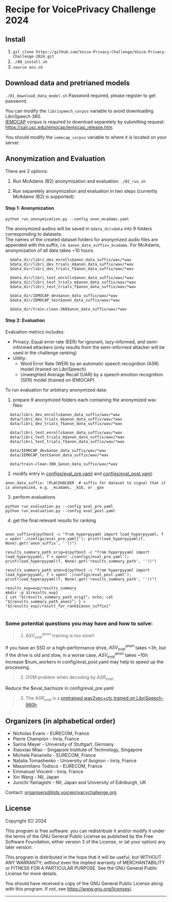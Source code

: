 # Recipe for VoicePrivacy Challenge 2024 


## Install

1. `git clone https://github.com/Voice-Privacy-Challenge/Voice-Privacy-Challenge-2024.git`
2. `./00_install.sh`
3. `source env.sh`

## Download data and pretrianed models

`./01_download_data_model.sh` 
Password required, please register to get password.  

You can modify the `librispeech_corpus` variable to avoid downloading LibriSpeech 360.  
[IEMOCAP](https://sail.usc.edu/iemocap/iemocap_release.htm) corpus is required to download separetely by submitting request: https://sail.usc.edu/iemocap/iemocap_release.htm.

You should modify the `iemocap_corpus` variable to where it is located on your server.

## Anonymization and Evaluation
There are 2 options: 
1.  Run McAdams (B2) anonymization and evaluation: `./02_run.sh`

2.  Run separetely anonymization and evaluation in two steps (currently McAdams (B2) is supported):


#### Step 1: Anonymization
```
python run_anonymization.py --config anon_mcadams.yaml
```
The anonymized audios will be saved in `$data_dir=data` into 9 folders corresponding to datasets.  
The names of the created dataset folders for anonymized audio files are appended with the suffix, i.e. `$anon_data_suffix=_mcadams`. 
For McAdams, anonymization of all data takes ~10 hours. 

```
  $data_dir/libri_dev_enrolls$anon_data_suffix/wav/*wav
  $data_dir/libri_dev_trials_m$anon_data_suffix/wav/*wav
  $data_dir/libri_dev_trials_f$anon_data_suffix/wav/*wav

  $data_dir/libri_test_enrolls$anon_data_suffix/wav/*wav
  $data_dir/libri_test_trials_m$anon_data_suffix/wav/*wav
  $data_dir/libri_test_trials_f$anon_data_suffix/wav/*wav

  $data_dir/IEMOCAP_dev$anon_data_suffix/wav/*wav
  $data_dir/IEMOCAP_test$anon_data_suffix/wav/*wav

  $data_dir/train-clean-360$anon_data_suffix/wav/*wav
```


#### Step 2: Evaluation
Evaluation metrics includes:
- Privacy: Equal error rate (EER) for ignorant, lazy-informed, and semi-informed attackers (only results from the semi-informed attacker will be used in the challenge ranking) 
- Utility:
  - Word Error Rate (WER) by an automatic speech recognition (ASR) model (trained on LibriSpeech)
  - Unweighted Average Recall (UAR) by a speech emotion recognition (SER) model (trained on IEMOCAP).


To run evaluation for arbitrary anonymized data:

1. prepare 9 anonymized folders each containing the anonymized wav files:
```
  data/libri_dev_enrolls$anon_data_suffix/wav/*wav
  data/libri_dev_trials_m$anon_data_suffix/wav/*wav
  data/libri_dev_trials_f$anon_data_suffix/wav/*wav

  data/libri_test_enrolls$anon_data_suffix/wav/*wav
  data/libri_test_trials_m$anon_data_suffix/wav/*wav
  data/libri_test_trials_f$anon_data_suffix/wav/*wav

  data/IEMOCAP_dev$anon_data_suffix/wav/*wav
  data/IEMOCAP_test$anon_data_suffix/wav/*wav

  data/train-clean-360_$anon_data_suffix/wav/*wav
```

2. modify entry in [configs/eval_pre.yaml](https://github.com/Voice-Privacy-Challenge/Voice-Privacy-Challenge-2024/blob/main/configs/eval_pre.yaml)
   and [configs/eval_post.yaml](https://github.com/Voice-Privacy-Challenge/Voice-Privacy-Challenge-2024/blob/main/configs/eval_post.yaml):
```
anon_data_suffix: !PLACEHOLDER  # suffix for dataset to signal that it is anonymized, e.g. _mcadams, _b1b, or _gan
```
3. perform evaluations
  ```
  python run_evaluation.py --config eval_pre.yaml
  python run_evaluation.py --config eval_post.yaml
  ```

4. get the final relevant results for ranking

```

anon_suffix=$(python3 -c "from hyperpyyaml import load_hyperpyyaml; f = open('./configs/eval_pre.yaml}'); print(load_hyperpyyaml(f, None).get('anon_suffix', ''))")

results_summary_path_orig=$(python3 -c "from hyperpyyaml import load_hyperpyyaml; f = open('./configs/eval_pre.yaml'); print(load_hyperpyyaml(f, None).get('results_summary_path', ''))")

results_summary_path_anon=$(python3 -c "from hyperpyyaml import load_hyperpyyaml; f = open('./configs/eval_post.yaml'); print(load_hyperpyyaml(f, None).get('results_summary_path', ''))")

results_exp=exp/results_summary
mkdir -p ${results_exp}
{ cat "${results_summary_path_orig}"; echo; cat "${results_summary_path_anon}"; } > "${results_exp}/result_for_rank${anon_suffix}"


```

### Some potential questions you may have and how to solve:
> 1. $ASV_{eval}^{anon}$ training is too slow!!

If you have an SSD or a high-performance drive, $ASV_{eval}^{anon}$ takes <3h, but if the drive is old and slow, in a worse case,  $ASV_{eval}^{anon}$ takes ~10h Increase $num_workers in config/eval_post.yaml may help to speed up the processing.

> 2. OOM problem when decoding by $ASR_{eval}$

Reduce the $eval_bachsize in config/eval_pre.yaml

> 3. The $ASR_{eval}$ is a [pretrained wav2vec+ctc trained on LibriSpeech-960h](https://huggingface.co/speechbrain/asr-wav2vec2-librispeech)



## Organizers (in alphabetical order)

- Nicholas Evans - EURECOM, France
- Pierre Champion - Inria, France
- Sarina Meyer - University of Stuttgart, Germany
- Xiaoxiao Miao - Singapore Institute of Technology, Singapore
- Michele Panariello - EURECOM, France
- Natalia Tomashenko - University of Avignon - Inria, France
- Massimiliano Todisco - EURECOM, France
- Emmanuel Vincent - Inria, France
- Xin Wang - NII, Japan
- Junichi Yamagishi - NII, Japan and University of Edinburgh, UK

Contact: organisers@lists.voiceprivacychallenge.org

## License

Copyright (C) 2024

This program is free software: you can redistribute it and/or modify
it under the terms of the GNU General Public License as published by
the Free Software Foundation, either version 3 of the License, or
(at your option) any later version.

This program is distributed in the hope that it will be useful,
but WITHOUT ANY WARRANTY; without even the implied warranty of
MERCHANTABILITY or FITNESS FOR A PARTICULAR PURPOSE. See the
GNU General Public License for more details.

You should have received a copy of the GNU General Public License
along with this program. If not, see <https://www.gnu.org/licenses/>.

---------------------------------------------------------------------------

